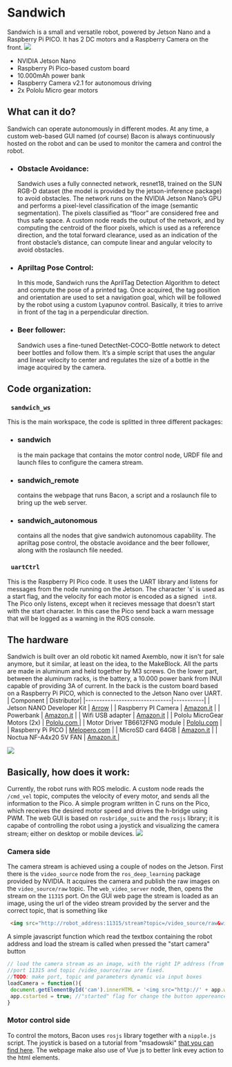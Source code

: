 # Sandwich
Sandwich is a small and versatile robot, powered by Jetson Nano and a Raspberry Pi PICO. It has 2 DC motors and a Raspberry Camera on the front.
![](https://raw.githubusercontent.com/tolomeis/sandwich/main/imgs/sandwich-full.jpg)
- NVIDIA Jetson Nano
-  Raspberry Pi Pico-based custom board
- 10.000mAh power bank
- Raspberry Camera v2.1 for autonomous driving
- 2x Pololu Micro gear motors
 

## What can it do?
Sandwich can operate autonomously in different modes. At any time, a custom web-based GUI named (of course) Bacon is always continuously hosted on the robot and can be used to monitor the camera and control the robot.
- ### Obstacle Avoidance:
  Sandwich uses a fully connected network, resnet18, trained on the SUN RGB-D dataset (the model is provided by the jetson-inference package) to avoid obstacles. The network runs on the NVIDIA Jetson Nano’s GPU and performs a pixel-level classification of the image (semantic segmentation). The pixels classified as “floor” are considered free and thus safe space. A custom node reads the output of the network, and by computing the centroid of the floor pixels, which is used as a reference direction, and the total forward clearance, used as an indication of the front obstacle’s distance, can compute linear and angular velocity to avoid obstacles.
- ### Apriltag Pose Control:
  In this mode, Sandwich runs the AprilTag Detection Algorithm to detect and compute the pose of a printed tag. Once acquired, the tag position and orientation are used to set a navigation goal, which will be followed by the robot using a custom Lyapunov control. Basically, it tries to arrive in front of the tag in a perpendicular direction.
- ### Beer follower:
  Sandwich uses a fine-tuned DetectNet-COCO-Bottle network to detect beer bottles and follow them. It’s a simple script that uses the angular and linear velocity to center and regulates the size of a bottle in the image acquired by the camera.
## Code organization:
### ``` sandwich_ws```  
This is the main workspace, the code is splitted in three different packages:
 - ### sandwich
    is the main package that contains the motor control node, URDF file and launch files to configure the camera stream.
  - ### sandwich_remote
    contains the webpage that runs Bacon, a script and a roslaunch file to bring up the web server.
  - ### sandwich_autonomous
    contains all the nodes that give sandwich autonomous capability. The apriltag pose control, the obstacle avoidance and the beer follower, along with the roslaunch file needed.
### ``` uartCtrl```  
This is the Raspberry PI Pico code. It uses the UART library and listens for messages from the node running on the Jetson. The character 's' is used as a start flag, and the velocity for each motor is encoded as a signed ``` int8```. The Pico only listens, except when it recieves message that doesn't start with the start character. In this case the Pico send back a warn message that will be logged as a warning in the ROS console.
  
## The hardware
Sandwich is built over an old robotic kit named Axemblo, now it isn't for sale anymore, but it similar, at least on the idea, to the MakeBlock.
All the parts are made in aluminum and held together by M3 screws. On the lower part, between the aluminum racks, is the battery, a 10.000 power bank from INUI capable of providing 3A of current. In the back is the custom board based on a Raspberry Pi PICO, which is connected to the Jetson Nano over UART. 
| Component					    | Distributor|
|-------------------------------|-----------|
| Jetson NANO Developer Kit     | [Arrow](https://www.arrow.com/it-it/products/945-13450-0000-100/nvidia "Arrow")     |
| Raspberry PI Camera           | [Amazon.it](https://www.amazon.it/gp/product/B01ER2SKFS "Amazon.it") |
| Powerbank                     | [Amazon.it](https://www.amazon.it/gp/product/B07PNL5STG "Amazon.it") |
| Wifi USB adapter              | [Amazon.it](https://www.amazon.it/gp/product/B07KRCW6LZ "Amazon.it") |
| Pololu MicroGear Motors (2x)  | [Pololu.com ](https://www.pololu.com/product/3077 "Pololu.com ")      |
| Motor Driver TB6612FNG module | [Pololu.com](https://www.pololu.com/product/713 "Pololu.com")       |
| Raspberry Pi PICO             | [Melopero.com](https://www.melopero.com/shop/raspberry-pi/boards/single-boards/raspberry-pi-pico/ "Melopero.com")       |
| MicroSD card  64GB            | [Amazon.it](https://www.amazon.it/gp/product/B08GYBBBBH "Amazon.it") |
| Noctua NF-A4x20 5V FAN		| [Amazon.it ](https://www.amazon.it/gp/product/B071FNHVXN "Amazon.it ")|

![](https://raw.githubusercontent.com/tolomeis/sandwich/main/imgs/schematic.png)





## Basically, how does it work:
Currently, the robot runs with ROS melodic. A custom node reads the ```/cmd_vel``` topic, computes the velocity of every motor, and sends all the information to the Pico. A simple program written in C runs on the Pico, which receives the desired motor speed and drives the h-bridge using PWM. The web GUI is based on ```rosbridge_suite``` and the ```rosjs``` library; it is capabe of controlling the robot using a joystick and visualizing the camera stream; either on desktop or mobile devices. 
![](https://raw.githubusercontent.com/tolomeis/sandwich/main/imgs/bacon.png)

### Camera side
The camera stream is achieved using a couple of nodes on the Jetson. First there is the ```video_source``` node from the ```ros_deep_learning``` package provided by NVIDIA. It acquires the camera and publish the raw images on the ```video_source/raw``` topic.  The ```web_video_server``` node, then, opens the stream on the ```11315``` port. On the GUI web page the stream is loaded as an image, using the url of the video stream provided by the server and the correct topic, that is something like
```html
 <img src="http://robot_address:11315/stream?topic=/video_source/raw&width=800&height=600&quality=50"/>
```
A simple javascript function which read the textbox containing the robot address and load the stream is called when pressed the "start camera" button
```javascript
// load the camera stream as an image, with the right IP address (from the wp_address input box)
//port 11315 and topic /video_source/raw are fixed.
//TODO: make port, topic and parameters dynamic via input boxes
loadCamera = function(){
 document.getElementById('cam').innerHTML = '<img src="http://' + app.ws_address.slice(5,-5) + ':11315/stream?topic=/video_source/raw&width=800&height=600&quality=50" class="w3-image"/>';
 app.cstarted = true; //"started" flag for change the button appereance
}
```



### Motor control side
To control the motors, Bacon uses ```rosjs```  library together with a ```nipple.js``` script. The joystick is based on a tutorial from "msadowski" [that you can find here](https://msadowski.github.io/ros-web-tutorial-pt1/ "here"). The webpage make also use of Vue js to better link evey action to the html elements.
